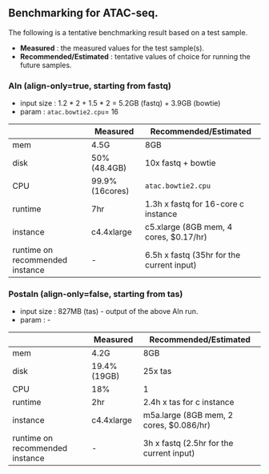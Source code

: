 ## Benchmarking for ATAC-seq.

The following is a tentative benchmarking result based on a test sample.
* **Measured** : the measured values for the test sample(s).
* **Recommended/Estimated** : tentative values of choice for running the future samples.

### Aln (align-only=true, starting from fastq)
* input size : 1.2 * 2 + 1.5 * 2 = 5.2GB (fastq) + 3.9GB (bowtie)
* param : `atac.bowtie2.cpu`= 16

|   | **Measured** | **Recommended/Estimated** |
| - |-------- | --------- | 
| mem | 4.5G | 8GB |
| disk | 50% (48.4GB) | 10x fastq + bowtie |
| CPU | 99.9% (16cores) | `atac.bowtie2.cpu` |
| runtime | 7hr | 1.3h x fastq for 16-core c instance |
| instance | c4.4xlarge | c5.xlarge (8GB mem, 4 cores, $0.17/hr) |
| runtime on recommended instance | - | 6.5h x fastq (35hr for the current input) |

### Postaln (align-only=false, starting from tas)

* input size : 827MB (tas) - output of the above Aln run.
* param : -

|   | **Measured** | **Recommended/Estimated** |
| - |-------- | --------- |
| mem | 4.2G | 8GB |
| disk | 19.4% (19GB) | 25x tas |
| CPU | 18% | 1 |
| runtime | 2hr | 2.4h x tas for c instance |
| instance | c4.4xlarge | m5a.large (8GB mem, 2 cores, $0.086/hr) |
| runtime on recommended instance | - | 3h x fastq (2.5hr for the current input) | 



